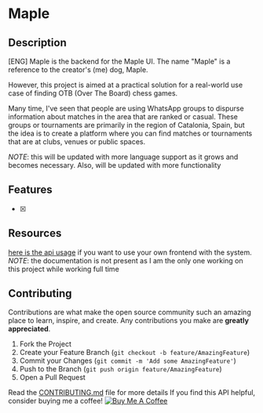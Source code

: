 # Maple

## Description

[ENG]
Maple is the backend for the Maple UI. The name "Maple" is a reference to the creator's (me) dog, Maple.

However, this project is aimed at a practical solution for a real-world use case of finding OTB (Over The Board) chess games.

Many time, I've seen that people are using WhatsApp groups to dispurse information about matches in the area that are ranked or casual.
These groups or tournaments are primarily in the region of Catalonia, Spain, but the idea is to create a platform where you can find matches or tournaments that are at clubs, venues or public spaces.

*NOTE*: this will be updated with more language support as it grows and becomes necessary. Also, will be updated with more functionality

## Features

- [x]

## Resources
[here is the api usage]() if you want to use your own frontend with the system. *NOTE*: the documentation is not present as I am the only one working on this project while working full time

## Contributing

Contributions are what make the open source community such an amazing place to learn, inspire, and create. Any contributions you make are **greatly appreciated**.

1. Fork the Project
2. Create your Feature Branch (`git checkout -b feature/AmazingFeature`)
3. Commit your Changes (`git commit -m 'Add some AmazingFeature'`)
4. Push to the Branch (`git push origin feature/AmazingFeature`)
5. Open a Pull Request

Read the [CONTRIBUTING.md](https://github.com/ctfrancia/maple/blob/main/CONTRIBUTING.md) file for more details
If you find this API helpful, consider buying me a coffee!
[![Buy Me A Coffee](https://cdn.buymeacoffee.com/buttons/v2/default-yellow.png)](https://www.buymeacoffee.com/)
